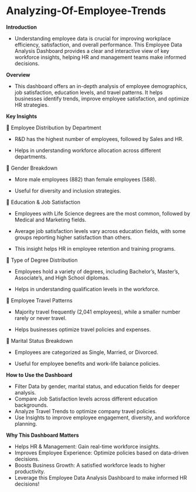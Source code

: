 # Analyzing-Of-Employee-Trends
**Introduction**
- Understanding employee data is crucial for improving workplace efficiency, satisfaction, and overall performance. This Employee Data Analysis Dashboard provides a clear and interactive view of key workforce insights, helping HR and management teams make informed decisions.

**Overview**
- This dashboard offers an in-depth analysis of employee demographics, job satisfaction, education levels, and travel patterns. It helps businesses identify trends, improve employee satisfaction, and optimize HR strategies.

 **Key Insights**
 
🔹 Employee Distribution by Department

- R&D has the highest number of employees, followed by Sales and HR.

- Helps in understanding workforce allocation across different departments.

🔹 Gender Breakdown

- More male employees (882) than female employees (588).

- Useful for diversity and inclusion strategies.

🔹 Education & Job Satisfaction

- Employees with Life Science degrees are the most common, followed by Medical and Marketing fields.

- Average job satisfaction levels vary across education fields, with some groups reporting higher satisfaction than others.

- This insight helps HR in employee retention and training programs.

🔹 Type of Degree Distribution

- Employees hold a variety of degrees, including Bachelor’s, Master’s, Associate’s, and High School diplomas.

- Helps in understanding qualification levels in the workforce.

🔹 Employee Travel Patterns

- Majority travel frequently (2,041 employees), while a smaller number rarely or never travel.

- Helps businesses optimize travel policies and expenses.

🔹 Marital Status Breakdown

- Employees are categorized as Single, Married, or Divorced.

- Useful for employee benefits and work-life balance policies.

**How to Use the Dashboard**
- Filter Data by gender, marital status, and education fields for deeper analysis.
- Compare Job Satisfaction levels across different education backgrounds.
- Analyze Travel Trends to optimize company travel policies.
- Use Insights to improve employee engagement, diversity, and workforce planning.
  
**Why This Dashboard Matters**
- Helps HR & Management: Gain real-time workforce insights.
- Improves Employee Experience: Optimize policies based on data-driven decisions.
- Boosts Business Growth: A satisfied workforce leads to higher productivity.
- Leverage this Employee Data Analysis Dashboard to make informed HR decisions!

